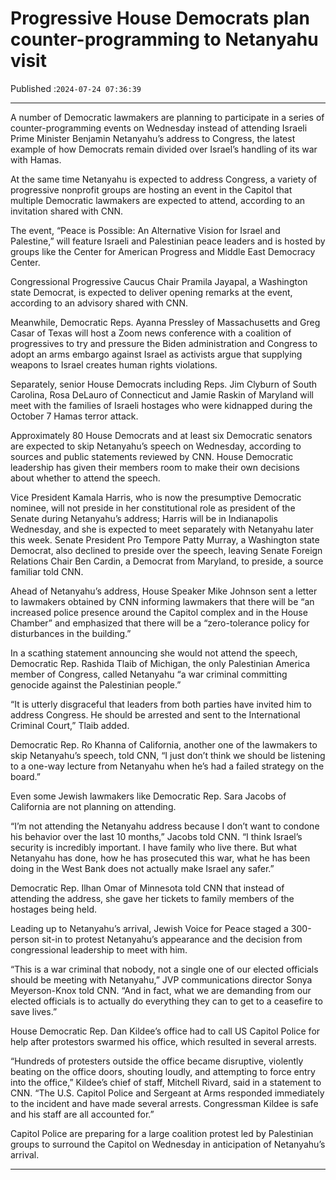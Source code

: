 # Progressive House Democrats plan counter-programming to Netanyahu visit

Published :`2024-07-24 07:36:39`

---

A number of Democratic lawmakers are planning to participate in a series of counter-programming events on Wednesday instead of attending Israeli Prime Minister Benjamin Netanyahu’s address to Congress, the latest example of how Democrats remain divided over Israel’s handling of its war with Hamas.

At the same time Netanyahu is expected to address Congress, a variety of progressive nonprofit groups are hosting an event in the Capitol that multiple Democratic lawmakers are expected to attend, according to an invitation shared with CNN.

The event, “Peace is Possible: An Alternative Vision for Israel and Palestine,” will feature Israeli and Palestinian peace leaders and is hosted by groups like the Center for American Progress and Middle East Democracy Center.

Congressional Progressive Caucus Chair Pramila Jayapal, a Washington state Democrat, is expected to deliver opening remarks at the event, according to an advisory shared with CNN.

Meanwhile, Democratic Reps. Ayanna Pressley of Massachusetts and Greg Casar of Texas will host a Zoom news conference with a coalition of progressives to try and pressure the Biden administration and Congress to adopt an arms embargo against Israel as activists argue that supplying weapons to Israel creates human rights violations.

Separately, senior House Democrats including Reps. Jim Clyburn of South Carolina, Rosa DeLauro of Connecticut and Jamie Raskin of Maryland will meet with the families of Israeli hostages who were kidnapped during the October 7 Hamas terror attack.

Approximately 80 House Democrats and at least six Democratic senators are expected to skip Netanyahu’s speech on Wednesday, according to sources and public statements reviewed by CNN. House Democratic leadership has given their members room to make their own decisions about whether to attend the speech.

Vice President Kamala Harris, who is now the presumptive Democratic nominee, will not preside in her constitutional role as president of the Senate during Netanyahu’s address; Harris will be in Indianapolis Wednesday, and she is expected to meet separately with Netanyahu later this week. Senate President Pro Tempore Patty Murray, a Washington state Democrat, also declined to preside over the speech, leaving Senate Foreign Relations Chair Ben Cardin, a Democrat from Maryland, to preside, a source familiar told CNN.

Ahead of Netanyahu’s address, House Speaker Mike Johnson sent a letter to lawmakers obtained by CNN informing lawmakers that there will be “an increased police presence around the Capitol complex and in the House Chamber” and emphasized that there will be a “zero-tolerance policy for disturbances in the building.”

In a scathing statement announcing she would not attend the speech, Democratic Rep. Rashida Tlaib of Michigan, the only Palestinian America member of Congress, called Netanyahu “a war criminal committing genocide against the Palestinian people.”

“It is utterly disgraceful that leaders from both parties have invited him to address Congress. He should be arrested and sent to the International Criminal Court,” Tlaib added.

Democratic Rep. Ro Khanna of California, another one of the lawmakers to skip Netanyahu’s speech, told CNN, “I just don’t think we should be listening to a one-way lecture from Netanyahu when he’s had a failed strategy on the board.”

Even some Jewish lawmakers like Democratic Rep. Sara Jacobs of California are not planning on attending.

“I’m not attending the Netanyahu address because I don’t want to condone his behavior over the last 10 months,” Jacobs told CNN. “I think Israel’s security is incredibly important. I have family who live there. But what Netanyahu has done, how he has prosecuted this war, what he has been doing in the West Bank does not actually make Israel any safer.”

Democratic Rep. Ilhan Omar of Minnesota told CNN that instead of attending the address, she gave her tickets to family members of the hostages being held.

Leading up to Netanyahu’s arrival, Jewish Voice for Peace staged a 300-person sit-in to protest Netanyahu’s appearance and the decision from congressional leadership to meet with him.

“This is a war criminal that nobody, not a single one of our elected officials should be meeting with Netanyahu,” JVP communications director Sonya Meyerson-Knox told CNN. “And in fact, what we are demanding from our elected officials is to actually do everything they can to get to a ceasefire to save lives.”

House Democratic Rep. Dan Kildee’s office had to call US Capitol Police for help after protestors swarmed his office, which resulted in several arrests.

“Hundreds of protesters outside the office became disruptive, violently beating on the office doors, shouting loudly, and attempting to force entry into the office,” Kildee’s chief of staff, Mitchell Rivard, said in a statement to CNN. “The U.S. Capitol Police and Sergeant at Arms responded immediately to the incident and have made several arrests. Congressman Kildee is safe and his staff are all accounted for.”

Capitol Police are preparing for a large coalition protest led by Palestinian groups to surround the Capitol on Wednesday in anticipation of Netanyahu’s arrival.

---

